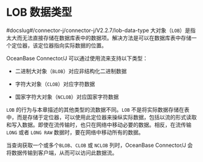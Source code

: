 # LOB 数据类型 

#docslug#/connector-j/connector-j/V2.2.7/lob-data-type
大对象（`LOB`）是指太大而无法直接存储在数据库表中的数据项。解决方法是可以在数据库表中存储一个定位器，该定位器指向实际数据的位置。

OceanBase Connector/J 可以通过使用流来支持以下类型：

* 二进制大对象（`BLOB`）对应非结构化二进制数据

* 字符大对象（`CLOB`）对应字符数据

* 国家字符大对象（`NCLOB`）对应国家字符数据



`LOB` 的行为与本章描述的其他类型的流数据不同。`LOB` 不是将实际数据存储在表中，而是存储于定位器，可以使用此定位器来操纵实际数据，包括以流的形式读取和写入数据。即使在流传输时，也只在网络中移动必要的数据。相反，在流传输 `LONG` 或者 `LONG RAW` 数据时，要在网络中移动所有的数据。

当查询获取一个或多个`BLOB`、`CLOB` 或 `NCLOB` 列时，OceanBase Connector/J 会将数据传输到客户端，从而可以访问此数据流。
